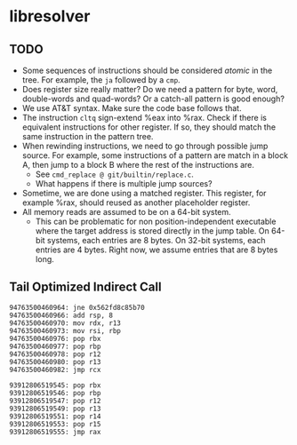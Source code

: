 # libresolver

## TODO

* Some sequences of instructions should be considered _atomic_
  in the tree. For example, the `ja` followed by a `cmp`.
* Does register size really matter? Do we need a pattern for
  byte, word, double-words and quad-words? Or a catch-all pattern
  is good enough?
* We use AT&T syntax. Make sure the code base follows that.
* The instruction `cltq` sign-extend %eax into %rax. Check
  if there is equivalent instructions for other register.
  If so, they should match the same instruction in the
  pattern tree.
* When rewinding instructions, we need to go through possible
  jump source. For example, some instructions of a pattern are
  match in a block A, then jump to a block B where the rest of
  the instructions are.
    * See `cmd_replace @ git/builtin/replace.c`.
    * What happens if there is multiple jump sources?
* Sometime, we are done using a matched register. This register,
  for example %rax, should reused as another placeholder register.
* All memory reads are assumed to be on a 64-bit system.
    * This can be problematic for non position-independent executable
      where the target address is stored directly in the jump table.
      On 64-bit systems, each entries are 8 bytes. On 32-bit systems,
      each entries are 4 bytes. Right now, we assume entries that are
      8 bytes long.

## Tail Optimized Indirect Call

```
94763500460964: jne 0x562fd8c85b70
94763500460966: add rsp, 8
94763500460970: mov rdx, r13
94763500460973: mov rsi, rbp
94763500460976: pop rbx
94763500460977: pop rbp
94763500460978: pop r12
94763500460980: pop r13
94763500460982: jmp rcx
```

```
93912806519545: pop rbx
93912806519546: pop rbp
93912806519547: pop r12
93912806519549: pop r13
93912806519551: pop r14
93912806519553: pop r15
93912806519555: jmp rax
```